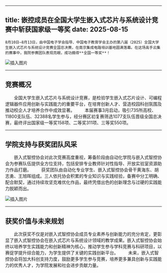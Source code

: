 
---
title: 嵌控成员在全国大学生嵌入式芯片与系统设计竞赛中斩获国家级一等奖
date: 2025-08-15
---
    8月10日—8月13日，由中国电子学会指导、中国电子教育学会主办的第八届（2025）全国大学生嵌入式芯片与系统设计竞赛全国总决赛，在南京集成电路培训基地圆满落幕。在这场高手云集的赛事中，我院参赛团队表现亮眼，成功摘得**全国一等奖**！

![插入图片](https://pic1.imgdb.cn/item/68aabaa158cb8da5c8478a8e.png)

---
 ## 竞赛概况
&emsp;&emsp;全国大学生嵌入式芯片与系统设计竞赛，是检验学生嵌入式芯片设计、可编程逻辑器件应用创新与实践能力的重要平台，在培育创新人才、营造校园科创氛围及推动校企人才培养合作中成效显著。
&emsp;&emsp;本届赛事3月启动，吸引735所高校、11800支队伍、32388名学生参与，经分赛区初复赛筛选1077支队伍晋级全国总决赛，最终评出国家级一等奖158项、二等奖311项、三等奖550项。

---

## 学院支持与获奖团队风采
&emsp;&emsp;嵌入式智控协会对此次竞赛高度重视，筹备阶段由自动化学院与嵌入式智控协会为参赛队伍提供全方位支持，包括安排专业教师针对性指导、开放实验室资源助力作品打磨。
&emsp;&emsp;获奖团队由自动化专业学生、嵌入式智控协会骨干黄海东、胡志勇、王旭晖组成。三人依托协会积累的专业知识与实践经验，备赛中分工明确、配合默契，通过持续攻坚克难优化作品，最终凭借出色的创新理念与过硬的实践能力脱颖而出。

![插入图片](https://pic1.imgdb.cn/item/68aabcb858cb8da5c847a5c7.png)

---
 ## 获奖价值与未来规划
&emsp;&emsp;此次获奖不仅是对嵌入式智控协会成员专业素养与创新能力的充分肯定，更彰显了嵌入式智控协会在嵌入式芯片与系统设计领域的教学成果。嵌入式智控协会始终以培养学生实践能力和创新精神为核心，推动学生参与学科竞赛与科研项目，以赛促学提升综合能力，为学生提供了关键的实践创新平台。
&emsp;&emsp;未来，嵌入式智控协会将加大科创支持力度，鼓励更多学生参与竞赛，培养更多兼具创新与实践能力的优秀人才，为学院发展和社会进步贡献力量。



